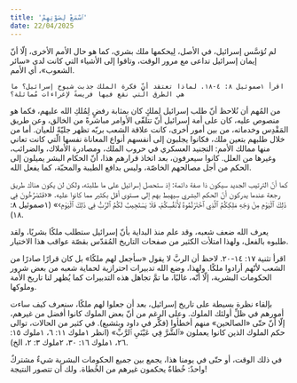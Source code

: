 ```yaml
---
title: 'ٱسْمَعْ لِصَوْتِهِمْ'
date: 22/04/2025
---
```


لم تُؤسَّس إسرائيل، في الأصل، لِيحكمها ملك بشري، كما هو حال الأمم الأخرى، إلّا أنّ إيمان إسرائيل تداعى مع مرور الوقت، وتاقوا  إلى الأشياء التي كانت لدى «سائر الشعوب»، أي الأمم.

`اقرأ ١صموئيل ٨: ٤-١٨. لماذا تعتقد أنّ فكرة الملك جذبت شيوخ إسرائيل؟ ما هي الطرق الّتي نقع فيها فريسةً لإغراءات مُماثلة؟`

من المُهم أن نُلاحظ أنّ طلب إسرائيل لِملكٍ كان بمثابة رفضٍ لِمُلكِ الله عليهم، فكما هو منصوص عليه، كان على أمة إسرائيل أنّ تتلقّى الأوامر مباشرةً من الخالق، وعن طريق المَقْدِس وخدماته، من بين أمور أخرى، كانت علاقة الشعب بربّه تظهر جليّةً للعيان. أما من خلال طلبهم بتعين ملك، فكانوا يجلبون إلى أنفسهم أنواع المعاناة نفسها الّتي كانت تعاني منها ممالك الأمم: التجنيد العسكري في حروب الملك، ومصادرة الأملاك، والضرائب، وغيرها من العلل. كانوا سيعرفون، بعد اتخاذ قرارهم هذا، أنّ الحكام البشر يميلون إلى الحكم من أجل مصالحهم الخاصّة، وليس بدافع الطيبة والمحبّة، كما يفعل الله.

كما أنّ الترتيب الجديد سيكون ذا صفة دائمة: إذ ستحصل إسرائيل على ما طلبته، ولكن لن يكون هناك طريق رجعة عندما يدركون أنّ الحكم البشري سيهبط بهم إلى مستوى أقل بكثير مما كانوا عليه. «‹فَتَصْرُخُونَ فِي ذَلِكَ ٱلْيَوْمِ مِنْ وَجْهِ مَلِكِكُمُ ٱلَّذِي ٱخْتَرْتُمُوهُ لِأَنْفُسِكُمْ، فَلَا يَسْتَجِيبُ لَكُمُ ٱلرَّبُّ فِي ذَلِكَ ٱلْيَوْمِ›» (١صموئيل ٨: ١٨).

يعرف الله ضعف شعبه، وقد علم منذ البداية بأنّ إسرائيل ستطلب ملكًا بشريًا، ولقد طلبوه بالفعل، ولهذا امتلأت الكثير من صفحات التاريخ المُقدّس بقصّة عواقب هذا الاختيار.

اقرأ تثنية ١٧: ١٤-٢٠. لاحظ أن الربَّ لا يقول «سأجعل لهم ملكًا» بل كان قرارًا صادرًا من الشعب لأنّهم أرادوا ملكًا. ولهذا، وضع الله تدبيرات احترازية لحماية شعبه من بعض شرور الحكومات البشرية، إلّا أنّه، غالبًا، ما تمَّ تجاهل هذه التدبيرات كما يُظهر لنا تاريخ الأمة وملوكها.

بإلقاء نظرة بسيطة على تاريخ إسرائيل، بعد أن جعلوا لهم ملكًا، سنعرف كيف ساءت أمورهم في ظلِّ أولئك الملوك. وعلى الرغم من أنّ بعض الملوك كانوا أفضل من غيرهم، إلّا أنّ حتّى «الصالحين» منهم أخطأوا (فكّر في داود وبثشبع). في كثير من الحالات، توالى حكم الملوك الذين كانوا يعملون «ٱلشَّرَّ فِي عَيْنَيِ ٱلرَّبِّ» (انظر ١ملوك ١١: ٦، ١ملوك ١٥: ٢٦، ١ملوك ١٦: ٣٠، ٢ملوك ٣: ٢، الخ).

في ذلك الوقت، أو حتّى في يومنا هذا، يجمع بين جميع الحكومات البشرية شيءٌ مشتركٌ واحدٌ: خُطاةٌ يحكمون غيرهم من الخُطاة. ولك أن تتصور النتيجة!